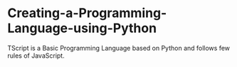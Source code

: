 # Creating-a-Programming-Language-using-Python
TScript is a Basic Programming Language based on Python and follows few rules of JavaScript.
